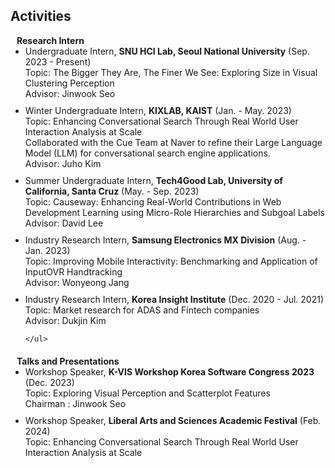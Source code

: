 ## Activities

<div>
    <h4 style="margin:0 10px 0;">Research Intern</h4>
    <ul style="margin:0 0 20px;">
        <li style="margin-bottom: 10px;">Undergraduate Intern, <strong>SNU HCI Lab, Seoul National University</strong> (Sep. 2023 - Present)<br>
            Topic: The Bigger They Are, The Finer We See: Exploring Size in Visual Clustering Perception<br>
            Advisor: Jinwook Seo</li>
        <li style="margin-bottom: 10px;">Winter Undergraduate Intern, <strong>KIXLAB, KAIST</strong> (Jan. - May. 2023)<br>
            Topic: Enhancing Conversational Search Through Real World User Interaction Analysis at Scale<br>
            Collaborated with the Cue Team at Naver to refine their Large Language Model (LLM) for conversational search engine applications.<br>
            Advisor: Juho Kim</li>
        <li style="margin-bottom: 10px;">Summer Undergraduate Intern, <strong>Tech4Good Lab, University of California, Santa Cruz</strong> (May. - Sep. 2023)<br>
            Topic: Causeway: Enhancing Real-World Contributions in Web Development Learning using Micro-Role Hierarchies and Subgoal Labels<br>
            Advisor: David Lee</li>
        <li style="margin-bottom: 10px;">Industry Research Intern, <strong>Samsung Electronics MX Division</strong> (Aug. - Jan. 2023)<br>
            Topic: Improving Mobile Interactivity: Benchmarking and Application of InputOVR Handtracking<br>
            Advisor: Wonyeong Jang</li>
        <li style="margin-bottom: 10px;">Industry Research Intern, <strong>Korea Insight Institute</strong> (Dec. 2020 - Jul. 2021)<br>
            Topic: Market research for ADAS and Fintech companies<br>
            Advisor: Dukjin Kim</li>

    </ul>

</div>
<div>
    <h4 style="margin:0 10px 0;">Talks and Presentations</h4>
    <ul style="margin:0 0 20px;">
        <li style="margin-bottom: 10px;">Workshop Speaker, <strong>K-VIS Workshop Korea Software Congress 2023</strong> (Dec. 2023)<br>
            Topic: Exploring Visual Perception and Scatterplot Features<br>
            Chairman : Jinwook Seo</li>
        <li style="margin-bottom: 10px;">Workshop Speaker, <strong>Liberal Arts and Sciences Academic Festival</strong> (Feb. 2024)<br>
            Topic: Enhancing Conversational Search Through Real World User Interaction Analysis at Scale<br></li>
    </ul>

</div>
